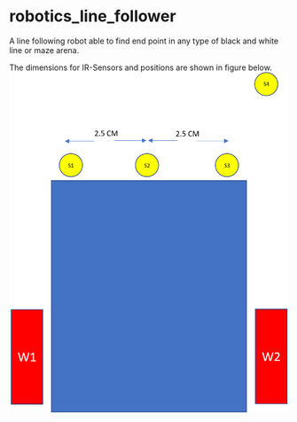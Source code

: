 # robotics_line_follower
A line following robot able to find end point in any type of black and white line or maze arena.

The dimensions for IR-Sensors and positions are shown in figure below.
![alt text](https://github.com/Keshari0601/robotics_line_follower/blob/master/dimensions.png)



